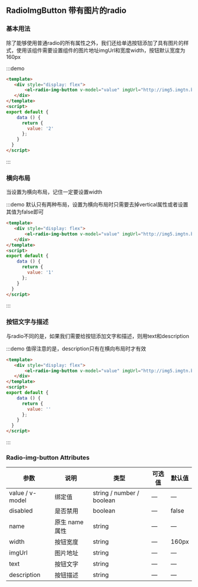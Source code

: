 ## RadioImgButton 带有图片的radio

### 基本用法

除了能够使用普通radio的所有属性之外，我们还给单选按钮添加了具有图片的样式，使用该组件需要设置组件的图片地址imgUrl和宽度width，按钮默认宽度为160px

:::demo
```html
<template>
   <div style="display: flex">
       <el-radio-img-button v-model="value" imgUrl="http://img5.imgtn.bdimg.com/it/u=3987907653,720009510&fm=26&gp=0.jpg" label="2" text="radio-img-button" vertical description="真是一段很长很长很真是一段很长很长很长的文字真是一段很长很长很长的文字真是一段很长很长很长的文字真是一段很长很长很长的文字真是一段很长很长很长的文字真是一段很长很长很长的文字真是一段很长很长很长的文字长的文字"></el-radio-img-button>
   </div>
</template>
<script>
export default {
    data () {
      return {
        value: '2'
      };
    }
  }
</script>
```
:::

### 横向布局

当设置为横向布局，记住一定要设置width

:::demo 默认只有两种布局，设置为横向布局时只需要去掉vertical属性或者设置其值为false即可
```html
<template>
   <div style="display: flex">
       <el-radio-img-button v-model="value" imgUrl="http://img5.imgtn.bdimg.com/it/u=3987907653,720009510&fm=26&gp=0.jpg" label="1" width="586px" text="radio-img-button" description="此处风景优美，令人身心向往；但是却带一股寒冷之气，恰恰还是那些市井之地，才充满生活气息；不知是知了还是蛐蛐的叫声，使得夜晚更加的宁静安逸"></el-radio-img-button>
   </div>
</template>
<script>
export default {
    data () {
      return {
        value: '1'
      };
    }
  }
</script>
```
:::

### 按钮文字与描述

与radio不同的是，如果我们需要给按钮添加文字和描述，则用text和description

:::demo 值得注意的是，description只有在横向布局时才有效
```html
<template>
   <div style="display: flex">
       <el-radio-img-button v-model="value" imgUrl="http://img5.imgtn.bdimg.com/it/u=3987907653,720009510&fm=26&gp=0.jpg" label="1" width="310px" text="按钮文字" description="按钮描述"></el-radio-img-button>
   </div>
</template>
<script>
export default {
    data () {
      return {
        value: ''
      };
    }
  }
</script>
```
:::

### Radio-img-button Attributes
| 参数      | 说明    | 类型      | 可选值       | 默认值   |
|---------- |-------- |---------- |-------------  |-------- |
| value / v-model | 绑定值 | string / number / boolean | — | — |
| disabled  | 是否禁用    | boolean   | — | false   |
| name | 原生 name 属性 | string    |      —         |     —    |
| width | 按钮宽度 | string | — | 160px |
| imgUrl | 图片地址 | string | — |  — |
| text | 按钮文字 | string | — |  — |
| description | 按钮描述 | string | — |  — |

